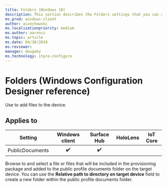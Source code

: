 ```yaml
---
title: Folders (Windows 10)
description: This section describes the Folders settings that you can configure in provisioning packages for Windows 10 using Windows Configuration Designer.
ms.prod: windows-client
author: aczechowski
ms.localizationpriority: medium
ms.author: aaroncz
ms.topic: article
ms.date: 04/30/2018
ms.reviewer: 
manager: dougeby
ms.technology: itpro-configure
---
```


# Folders (Windows Configuration Designer reference)

Use to add files to the device.

## Applies to

| Setting   | Windows client | Surface Hub | HoloLens | IoT Core |
| --- | :---: | :---: | :---: | :---: |
| PublicDocuments | ✔️  | ✔️ |  |  |

Browse to and select a file or files that will be included in the provisioning package and added to the public profile documents folder on the target device. You can use the **Relative path to directory on target device** field to create a new folder within the public profile documents folder.
